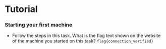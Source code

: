 # Tutorial 

### Starting your first machine
- Follow the steps in this task. What is the flag text shown on the website of the machine you started on this task? `flag{connection_verified}`
